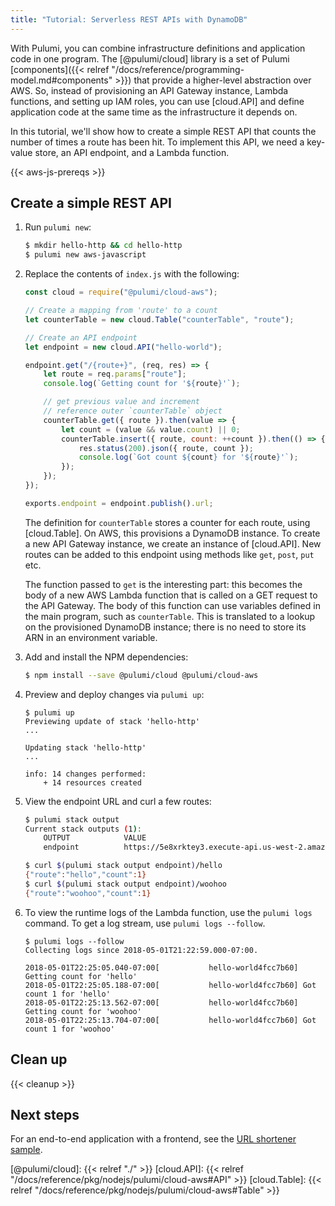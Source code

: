 ```yaml
---
title: "Tutorial: Serverless REST APIs with DynamoDB"
---
```


With Pulumi, you can combine infrastructure definitions and application code in one program. The [@pulumi/cloud] library is a set of Pulumi [components]({{< relref "/docs/reference/programming-model.md#components" >}}) that provide a higher-level abstraction over AWS. So, instead of provisioning an API Gateway instance, Lambda functions, and setting up IAM roles, you can use [cloud.API] and define application code at the same time as the infrastructure it depends on.

In this tutorial, we'll show how to create a simple REST API that counts the number of times a route has been hit. To implement this API, we need a key-value store, an API endpoint, and a Lambda function.

{{< aws-js-prereqs >}}

## Create a simple REST API

1.  Run `pulumi new`:

    ```bash
    $ mkdir hello-http && cd hello-http
    $ pulumi new aws-javascript
    ```

1.  Replace the contents of `index.js` with the following:

    ```javascript
    const cloud = require("@pulumi/cloud-aws");

    // Create a mapping from 'route' to a count
    let counterTable = new cloud.Table("counterTable", "route");

    // Create an API endpoint
    let endpoint = new cloud.API("hello-world");

    endpoint.get("/{route+}", (req, res) => {
        let route = req.params["route"];
        console.log(`Getting count for '${route}'`);

        // get previous value and increment
        // reference outer `counterTable` object
        counterTable.get({ route }).then(value => {
            let count = (value && value.count) || 0;
            counterTable.insert({ route, count: ++count }).then(() => {
                res.status(200).json({ route, count });
                console.log(`Got count ${count} for '${route}'`);
            });
        });
    });

    exports.endpoint = endpoint.publish().url;
    ```

    The definition for `counterTable` stores a counter for each route, using [cloud.Table]. On AWS, this provisions a DynamoDB instance. To create a new API Gateway instance, we create an instance of [cloud.API]. New routes can be added to this endpoint using methods like `get`, `post`, `put` etc.

    The function passed to `get` is the interesting part: this becomes the body of a new AWS Lambda function that is called on a GET request to the API Gateway. The body of this function can use variables defined in the main program, such as `counterTable`. This is translated to a lookup on the provisioned DynamoDB instance; there is no need to store its ARN in an environment variable.

1.  Add and install the NPM dependencies:

    ```bash
    $ npm install --save @pulumi/cloud @pulumi/cloud-aws
    ```

1.  Preview and deploy changes via `pulumi up`:

    ```
    $ pulumi up
    Previewing update of stack 'hello-http'
    ...

    Updating stack 'hello-http'
    ...

    info: 14 changes performed:
        + 14 resources created
    ```

1.  View the endpoint URL and curl a few routes:

    ```bash
    $ pulumi stack output
    Current stack outputs (1):
        OUTPUT            VALUE
        endpoint          https://5e8xrktey3.execute-api.us-west-2.amazonaws.com/stage/

    $ curl $(pulumi stack output endpoint)/hello
    {"route":"hello","count":1}
    $ curl $(pulumi stack output endpoint)/woohoo
    {"route":"woohoo","count":1}
    ```

1.  To view the runtime logs of the Lambda function, use the `pulumi logs` command. To get a log stream, use `pulumi logs --follow`.

    ```
    $ pulumi logs --follow
    Collecting logs since 2018-05-01T21:22:59.000-07:00.

    2018-05-01T22:25:05.040-07:00[           hello-world4fcc7b60] Getting count for 'hello'
    2018-05-01T22:25:05.188-07:00[           hello-world4fcc7b60] Got count 1 for 'hello'
    2018-05-01T22:25:13.562-07:00[           hello-world4fcc7b60] Getting count for 'woohoo'
    2018-05-01T22:25:13.704-07:00[           hello-world4fcc7b60] Got count 1 for 'woohoo'
    ```

## Clean up

{{< cleanup >}}

## Next steps

For an end-to-end application with a frontend, see the [URL shortener sample](https://github.com/pulumi/examples/tree/master/cloud-ts-url-shortener).

<!-- LINKS -->
[@pulumi/cloud]: {{< relref "./" >}}
[cloud.API]: {{< relref "/docs/reference/pkg/nodejs/pulumi/cloud-aws#API" >}}
[cloud.Table]: {{< relref "/docs/reference/pkg/nodejs/pulumi/cloud-aws#Table" >}}
<!-- END LINKS -->
